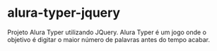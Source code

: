 # alura-typer-jquery
Projeto Alura Typer utilizando JQuery.
Alura Typer é um jogo onde o objetivo é digitar o maior número de palavras antes do tempo acabar.
